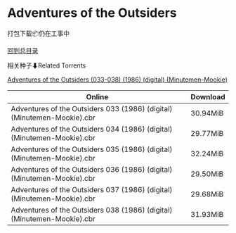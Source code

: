 # Adventures of the Outsiders

打包下载📦仍在工事中

[回到总目录](/Catalogs.md)







相关种子⬇Related Torrents

[Adventures of the Outsiders (033-038) (1986) (digital) (Minutemen-Mookie)](https://github.com/alicewish/markdown/blob/master/torrent/Adventures-of-the-Outsiders--033-038---1986---digital---Minutemen-Mookie.md)

Online | Download
--- | ---
Adventures of the Outsiders 033 (1986) (digital) (Minutemen-Mookie).cbr | 30.94MiB
Adventures of the Outsiders 034 (1986) (digital) (Minutemen-Mookie).cbr | 29.77MiB
Adventures of the Outsiders 035 (1986) (digital) (Minutemen-Mookie).cbr | 32.24MiB
Adventures of the Outsiders 036 (1986) (digital) (Minutemen-Mookie).cbr | 29.50MiB
Adventures of the Outsiders 037 (1986) (digital) (Minutemen-Mookie).cbr | 29.68MiB
Adventures of the Outsiders 038 (1986) (digital) (Minutemen-Mookie).cbr | 31.93MiB